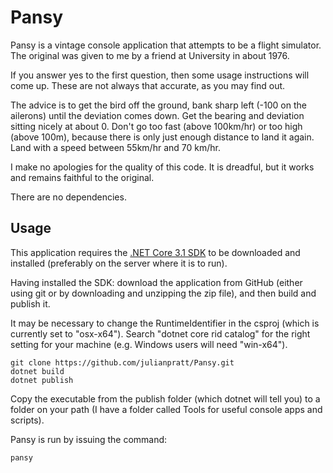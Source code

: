 Pansy
=====

Pansy is a vintage console application that attempts to be a flight simulator. The original was given to me by a friend at University in about 1976.

If you answer yes to the first question, then some usage instructions will come up. These are not always that accurate, as you may find out.

The advice is to get the bird off the ground, bank sharp left (-100 on the ailerons) until the deviation comes down. Get the bearing and deviation sitting nicely at about 0. Don't go too fast (above 100km/hr) or too high (above 100m), because there is only just enough distance to land it again. Land with a speed between 55km/hr and 70 km/hr. 

I make no apologies for the quality of this code. It is dreadful, but it works and remains faithful to the original.

There are no dependencies.



Usage
--------

This application requires the [.NET Core 3.1 SDK](https://dotnet.microsoft.com/download) to be downloaded and installed (preferably on the server where it is to run).

Having installed the SDK: download the application from GitHub (either using git or by downloading and unzipping the zip file), and then build and publish it.

It may be necessary to change the RuntimeIdentifier in the csproj (which is currently set to "osx-x64"). Search "dotnet core rid catalog" for the right setting for your machine (e.g. Windows users will need "win-x64").

```
git clone https://github.com/julianpratt/Pansy.git
dotnet build 
dotnet publish
```

Copy the executable from the publish folder (which dotnet will tell you) to a folder on your path (I have a folder called Tools for useful console apps and scripts). 

Pansy is run by issuing the command:

```
pansy
```
